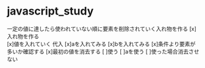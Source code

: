 # javascript_study
一定の値に達したら使われていない順に要素を削除されていく入れ物を作る
[x]入れ物を作る  
[x]値を入れていく  代入
  [x]aを入れてみる
  [x]bを入れてみる
[x]条件より要素が多いか確認する 
[x]最初の値を消去する
[ ]使う
  [ ]aを使う
[ ]使った場合消去させない
